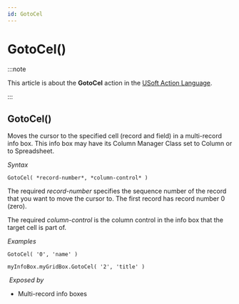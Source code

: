 ```yaml
---
id: GotoCel
---
```


# GotoCel()




:::note

This article is about the **GotoCel** action in the [USoft Action Language](/Task_flow/Action_Language_reference/USoft_Action_Language.md).

:::

## **GotoCel()**

Moves the cursor to the specified cell (record and field) in a multi-record info box. This info box may have its Column Manager Class set to Column or to Spreadsheet.

*Syntax*

```
GotoCel( *record-number*, *column-control* )
```

The required *record-number* specifies the sequence number of the record that you want to move the cursor to. The first record has record number 0 (zero).

The required *column-control* is the column control in the info box that the target cell is part of.

*Examples*

```
GotoCel( '0', 'name' )
```

```
myInfoBox.myGridBox.GotoCel( '2', 'title' )
```

 *Exposed by*

- Multi-record info boxes